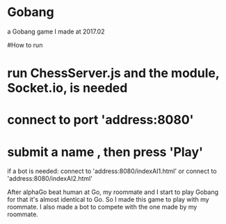 # Gobang
a Gobang game I made at 2017.02

#How to run
#  run ChessServer.js and the module, Socket.io, is needed
#  connect to port 'address:8080'
#  submit a name , then press 'Play'

  if a bot is needed:
  connect to 'address:8080/indexAI1.html'
  or connect to 'address:8080/indexAI2.html'
  

After alphaGo beat human at Go, my roommate and I start to play Gobang for that it's almost identical to Go. So I made this game to play with my roommate. I also made a bot to compete with the one made by my roommate.
